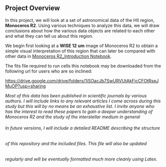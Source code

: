 ##                     Project Overview                         


In this project, we will look at a set of astronomical data of the HII region,
**Monoceros R2**. Using various techniques to analyze this data, we will draw
conclusions about how the various data objects are related to each other and
what they can tell us about this region.  

We begin first looking at a **WISE 12 um** image of Monoceros R2 to obtain a
simple visual interpretation of this region that can later be compared with
other data in [Monoceros R2_Introduction Notebook](https://github.com/cknigh24/monR2/blob/main/MonR2_Intro.ipynb). 

The fits file required to run cells this notebook may be downloaded from the following url for users 
who are so inclined:

https://drive.google.com/drive/folders/1iSOacJb7SwURVUtAkFicCFOtRseJMuOP?usp=sharing

*Most of this data has been published in scientific journals by various
authors. I will include links to any relevant articles I come across during
this study but this will by no means be an exhaustive list. I invite anyone
who has the interest to read these papers to gain a deeper understanding
of Monoceros R2 and the study of the interstellar medium in general*


###### In future versions, I will include a detailed README describing the structure
###### of this repository and the included files. This file will also be updated
###### regularly and will be eventually formatted much more cleanly using Latex.

